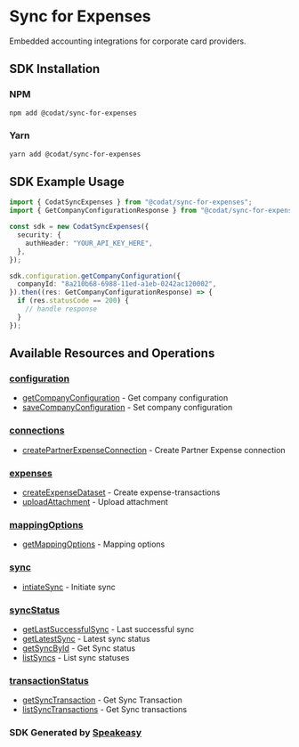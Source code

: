# Sync for Expenses

Embedded accounting integrations for corporate card providers.

<!-- Start SDK Installation -->
## SDK Installation

### NPM

```bash
npm add @codat/sync-for-expenses
```

### Yarn

```bash
yarn add @codat/sync-for-expenses
```
<!-- End SDK Installation -->

## SDK Example Usage
<!-- Start SDK Example Usage -->
```typescript
import { CodatSyncExpenses } from "@codat/sync-for-expenses";
import { GetCompanyConfigurationResponse } from "@codat/sync-for-expenses/dist/sdk/models/operations";

const sdk = new CodatSyncExpenses({
  security: {
    authHeader: "YOUR_API_KEY_HERE",
  },
});

sdk.configuration.getCompanyConfiguration({
  companyId: "8a210b68-6988-11ed-a1eb-0242ac120002",
}).then((res: GetCompanyConfigurationResponse) => {
  if (res.statusCode == 200) {
    // handle response
  }
});
```
<!-- End SDK Example Usage -->

<!-- Start SDK Available Operations -->
## Available Resources and Operations


### [configuration](docs/configuration/README.md)

* [getCompanyConfiguration](docs/configuration/README.md#getcompanyconfiguration) - Get company configuration
* [saveCompanyConfiguration](docs/configuration/README.md#savecompanyconfiguration) - Set company configuration

### [connections](docs/connections/README.md)

* [createPartnerExpenseConnection](docs/connections/README.md#createpartnerexpenseconnection) - Create Partner Expense connection

### [expenses](docs/expenses/README.md)

* [createExpenseDataset](docs/expenses/README.md#createexpensedataset) - Create expense-transactions
* [uploadAttachment](docs/expenses/README.md#uploadattachment) - Upload attachment

### [mappingOptions](docs/mappingoptions/README.md)

* [getMappingOptions](docs/mappingoptions/README.md#getmappingoptions) - Mapping options

### [sync](docs/sync/README.md)

* [intiateSync](docs/sync/README.md#intiatesync) - Initiate sync

### [syncStatus](docs/syncstatus/README.md)

* [getLastSuccessfulSync](docs/syncstatus/README.md#getlastsuccessfulsync) - Last successful sync
* [getLatestSync](docs/syncstatus/README.md#getlatestsync) - Latest sync status
* [getSyncById](docs/syncstatus/README.md#getsyncbyid) - Get Sync status
* [listSyncs](docs/syncstatus/README.md#listsyncs) - List sync statuses

### [transactionStatus](docs/transactionstatus/README.md)

* [getSyncTransaction](docs/transactionstatus/README.md#getsynctransaction) - Get Sync Transaction
* [listSyncTransactions](docs/transactionstatus/README.md#listsynctransactions) - Get Sync transactions
<!-- End SDK Available Operations -->

### SDK Generated by [Speakeasy](https://docs.speakeasyapi.dev/docs/using-speakeasy/client-sdks)
